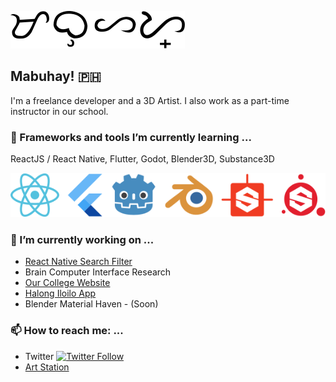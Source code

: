 ![alt text](https://raw.githubusercontent.com/mjsolidarios/mjsolidarios/master/mabuhay.svg "Mabuhay Text")
## Mabuhay! 🇵🇭

I'm a freelance developer and a 3D Artist. I also work as a part-time instructor in our school.

### 🌱 Frameworks and tools I’m currently learning ...
ReactJS / React Native,  Flutter, Godot, Blender3D, Substance3D

![alt text](https://raw.githubusercontent.com/mjsolidarios/mjsolidarios/master/tools.svg "Tools")

### 🔭 I’m currently working on ...
* [React Native Search Filter](https://github.com/mjsolidarios/react-native-search-filter)
* Brain Computer Interface Research
* [Our College Website](https://github.com/wvsu-cict-code/cict-online)
* [Halong Iloilo App](https://github.com/wvsu-cict-code/halong-iloilo)
* Blender Material Haven - (Soon)

### 📫 How to reach me: ...
* Twitter [![Twitter Follow](https://img.shields.io/twitter/follow/mjsolidarios?style=social)](https://twitter.com/mjsolidarios)
* [Art Station](https://www.artstation.com/mjsolidarios)


<!--
**mjsolidarios/mjsolidarios** is a ✨ _special_ ✨ repository because its `README.md` (this file) appears on your GitHub profile.

Here are some ideas to get you started:

- 🔭 I’m currently working on ...
- 🌱 I’m currently learning ...
- 👯 I’m looking to collaborate on ...
- 🤔 I’m looking for help with ...
- 💬 Ask me about ...
- 📫 How to reach me: ...
- 😄 Pronouns: ...
- ⚡ Fun fact: ...
-->
